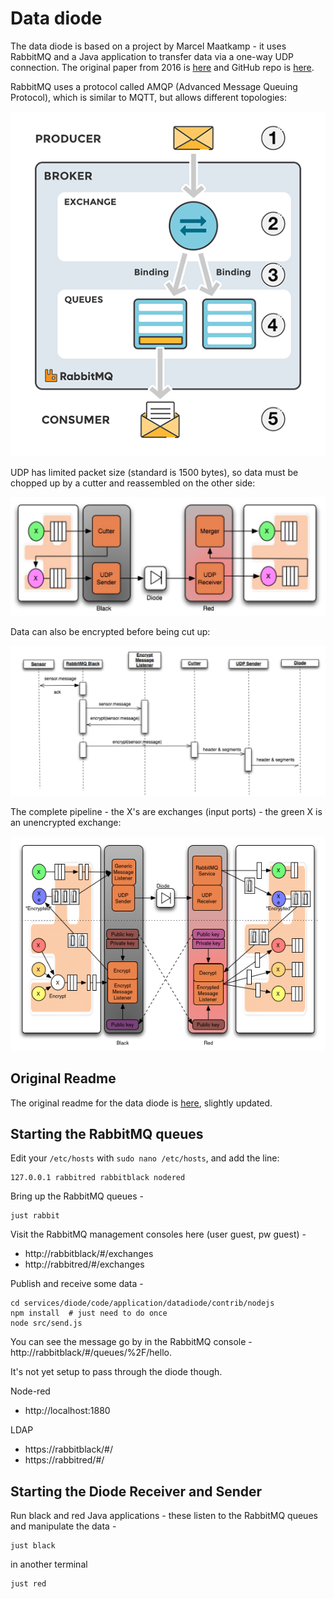 # Data diode

The data diode is based on a project by Marcel Maatkamp - it uses RabbitMQ and a Java application to transfer data via a one-way UDP connection. The original paper from 2016 is [here](https://arxiv.org/abs/1602.07467) and GitHub repo is [here](https://github.com/marcelmaatkamp/rabbitmq-applications/tree/master/application/datadiode).

RabbitMQ uses a protocol called AMQP (Advanced Message Queuing Protocol), which is similar to MQTT, but allows different topologies:

![rabbitmq](design/rabbitmq.png)

UDP has limited packet size (standard is 1500 bytes), so data must be chopped up by a cutter and reassembled on the other side:

![diode1](design/diode1.jpg)

Data can also be encrypted before being cut up:

![diode2](design/diode2.jpg)

The complete pipeline - the X's are exchanges (input ports) - the green X is an unencrypted exchange:

![diode3](design/diode3.png)


## Original Readme

The original readme for the data diode is [here](code/application/datadiode), slightly updated. 


## Starting the RabbitMQ queues

Edit your `/etc/hosts` with `sudo nano /etc/hosts`, and add the line:

    127.0.0.1 rabbitred rabbitblack nodered

Bring up the RabbitMQ queues -

    just rabbit

<!-- 
old - 
    cd services/diode/code/application/datadiode/contrib/docker
    docker-compose up
-->

Visit the RabbitMQ management consoles here (user guest, pw guest) -

- http://rabbitblack/#/exchanges 
- http://rabbitred/#/exchanges

Publish and receive some data -

    cd services/diode/code/application/datadiode/contrib/nodejs
    npm install  # just need to do once
    node src/send.js

You can see the message go by in the RabbitMQ console - http://rabbitblack/#/queues/%2F/hello. 

It's not yet setup to pass through the diode though.

Node-red 

- http://localhost:1880

LDAP 

- https://rabbitblack/#/ 
- https://rabbitred/#/


## Starting the Diode Receiver and Sender

Run black and red Java applications - these listen to the RabbitMQ queues and manipulate the data - 

    just black

in another terminal

    just red

